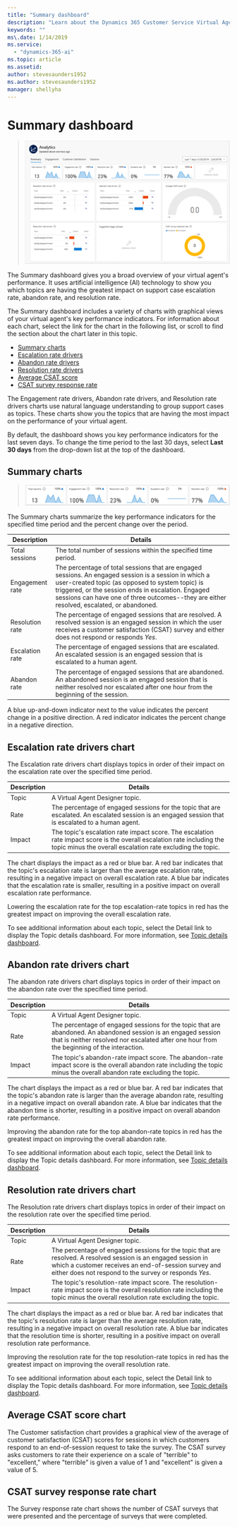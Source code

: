 ```yaml
---
title: "Summary dashboard"
description: "Learn about the Dynamics 365 Customer Service Virtual Agent Summary dashboard."
keywords: ""
ms\.date: 1/14/2019
ms.service:
  - "dynamics-365-ai"
ms.topic: article
ms.assetid: 
author: stevesaunders1952
ms.author: stevesaunders1952
manager: shellyha
---
```


# Summary dashboard

   > ![Summary dashboard](media/analytics-pane.PNG)

The Summary dashboard gives you a broad overview of your virtual agent's performance. It uses artificial intelligence (AI) technology to show you which topics are having the greatest impact on support case escalation rate, abandon rate, and resolution rate.

The Summary dashboard includes a variety of charts with graphical views of your virtual agent's key performance indicators. For information about each chart, select the link for the chart in the following list, or scroll to find the section about the chart later in this topic.

* [Summary charts](#summary-charts)
* [Escalation rate drivers](#escalation-rate-drivers-chart)
* [Abandon rate drivers](#abandon-rate-drivers-chart)
* [Resolution rate drivers](#resolution-rate-drivers-chart)
* [Average CSAT score](#average-csat-score-chart)
* [CSAT survey response rate](#csat-survey-response-rate-chart)

The Engagement rate drivers, Abandon rate drivers, and Resolution rate drivers charts use natural language understanding to group support cases as topics. These charts show you the topics that are having the most impact on the performance of your virtual agent.

By default, the dashboard shows you key performance indicators for the last seven days. To change the time period to the last 30 days, select **Last 30 days** from the drop-down list at the top of the dashboard.

## Summary charts

   > ![Summary charts](media/summary-charts.PNG)

The Summary charts summarize the key performance indicators for the specified time period and the percent change over the period.

Description | Details
----------- | -------
Total sessions | The total number of sessions within the specified time period.
Engagement rate | The percentage of total sessions that are engaged sessions. An engaged session is a session in which a user-created topic (as opposed to system topic) is triggered, or the session ends in escalation. Engaged sessions can have one of three outcomes--they are either resolved, escalated, or abandoned.
Resolution rate | The percentage of engaged sessions that are resolved. A resolved session is an engaged session in which the user receives a customer satisfaction (CSAT) survey and either does not respond or responds *Yes*.
Escalation rate | The percentage of engaged sessions that are escalated. An escalated session is an engaged session that is escalated to a human agent.
Abandon rate | The percentage of engaged sessions that are abandoned. An abandoned session is an engaged session that is neither resolved nor escalated after one hour from the beginning of the session.

A blue up-and-down indicator next to the value indicates the percent change in a positive direction. A red indicator indicates the percent change in a negative direction.

## Escalation rate drivers chart

The Escalation rate drivers chart displays topics in order of their impact on the escalation rate over the specified time period.

Description | Details
----------- | -------
Topic | A Virtual Agent Designer topic.
Rate | The percentage of engaged sessions for the topic that are escalated. An escalated session is an engaged session that is escalated to a human agent.
Impact | The topic's escalation rate impact score. The escalation rate impact score is the overall escalation rate including the topic minus the overall escalation rate excluding the topic.

The chart displays the impact as a red or blue bar. A red bar indicates that the topic's escalation rate is larger than the average escalation rate, resulting in a negative impact on overall escalation rate. A blue bar indicates that the escalation rate is smaller, resulting in a positive impact on overall escalation rate performance.

Lowering the escalation rate for the top escalation-rate topics in red has the greatest impact on improving the overall escalation rate.

To see additional information about each topic, select the Detail link to display the Topic details dashboard. For more information, see [Topic details dashboard](analytics-topic-details.md).

## Abandon rate drivers chart

The abandon rate drivers chart displays topics in order of their impact on the abandon rate over the specified time period.

Description | Details
----------- | -------
Topic | A Virtual Agent Designer topic.
Rate | The percentage of engaged sessions for the topic that are abandoned. An abandoned session is an engaged session that is neither resolved nor escalated after one hour from the beginning of the interaction.
Impact | The topic's abandon-rate impact score. The abandon-rate impact score is the overall abandon rate including the topic minus the overall abandon rate excluding the topic.

The chart displays the impact as a red or blue bar. A red bar indicates that the topic's abandon rate is larger than the average abandon rate, resulting in a negative impact on overall abandon rate. A blue bar indicates that the abandon time is shorter, resulting in a positive impact on overall abandon rate performance.

Improving the abandon rate for the top abandon-rate topics in red has the greatest impact on improving the overall abandon rate.

To see additional information about each topic, select the Detail link to display the Topic details dashboard. For more information, see [Topic details dashboard](analytics-topic-details.md).

## Resolution rate drivers chart

The Resolution rate drivers chart displays topics in order of their impact on the resolution rate over the specified time period.

Description | Details
----------- | -------
Topic | A Virtual Agent Designer topic.
Rate | The percentage of engaged sessions for the topic that are resolved. A resolved session is an engaged session in which a customer receives an end-of-session survey and either does not respond to the survey or responds *Yes*.
Impact | The topic's resolution-rate impact score. The resolution-rate impact score is the overall resolution rate including the topic minus the overall resolution rate excluding the topic.

The chart displays the impact as a red or blue bar. A red bar indicates that the topic's resolution rate is larger than the average resolution rate, resulting in a negative impact on overall resolution rate. A blue bar indicates that the resolution time is shorter, resulting in a positive impact on overall resolution rate performance.

Improving the resolution rate for the top resolution-rate topics in red has the greatest impact on improving the overall resolution rate.

To see additional information about each topic, select the Detail link to display the Topic details dashboard. For more information, see [Topic details dashboard](analytics-topic-details.md).

## Average CSAT score chart

The Customer satisfaction chart provides a graphical view of the average of customer satisfaction (CSAT) scores for sessions in which customers respond to an end-of-session request to take the survey. The CSAT survey asks customers to rate their experience on a scale of "terrible" to "excellent," where "terrible" is given a value of 1 and "excellent" is given a value of 5.

## CSAT survey response rate chart

The Survey response rate chart shows the number of CSAT surveys that were presented and the percentage of surveys that were completed.
